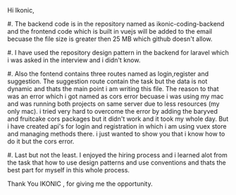 Hi Ikonic,


#. The backend code is in the repository named as ikonic-coding-backend and the frontend code which is built in vuejs will be added to the email becuase the file size is greater then  25 MB which github doesn't allow. 

#. I have used the repository design pattern in the backend for laravel which i was asked in the interview and i didn't know. 

#. Also the fontend contains three routes named as login,register and suggestion. The suggestion route contain the task but the data is not dynamic and thats the main point i am writing this file. The reason to that was an error which i got named as cors error becuase i was using my mac and was running both projects on same server due to less resources (my only mac). i tried very hard to overcome the error by adding the baryved and fruitcake cors packages but it didn't work and it took my whole day. But i have created  api's for login and registration in which  i am using vuex store and managing methods there. i just wanted to show you that i know how to do it but the cors error. 

#. Last but not the least. I enjoyed the hiring process and i learned alot from the task that how to use design patterns and use conventions and thats the best part for myself in this whole process.

Thank You IKONIC , for giving me the opportunity.  


